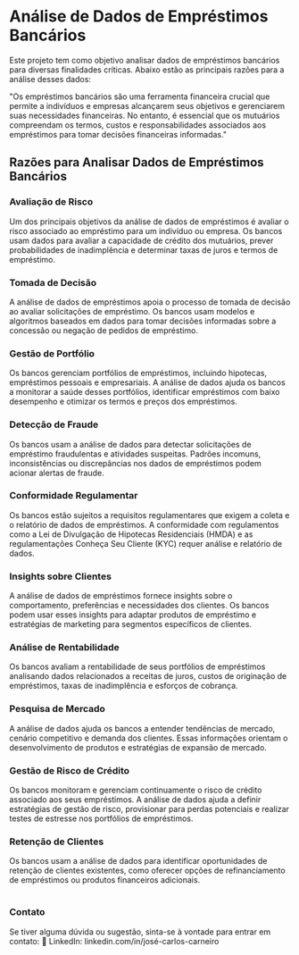 # Análise de Dados de Empréstimos Bancários

Este projeto tem como objetivo analisar dados de empréstimos bancários para diversas finalidades críticas. Abaixo estão as principais razões para a análise desses dados:

"Os empréstimos bancários são uma ferramenta financeira crucial que permite a indivíduos e empresas alcançarem seus objetivos e gerenciarem suas necessidades financeiras. No entanto, é essencial que os mutuários compreendam os termos, custos e responsabilidades associados aos empréstimos para tomar decisões financeiras informadas."

## Razões para Analisar Dados de Empréstimos Bancários

### Avaliação de Risco
Um dos principais objetivos da análise de dados de empréstimos é avaliar o risco associado ao empréstimo para um indivíduo ou empresa. Os bancos usam dados para avaliar a capacidade de crédito dos mutuários, prever probabilidades de inadimplência e determinar taxas de juros e termos de empréstimo.

### Tomada de Decisão
A análise de dados de empréstimos apoia o processo de tomada de decisão ao avaliar solicitações de empréstimo. Os bancos usam modelos e algoritmos baseados em dados para tomar decisões informadas sobre a concessão ou negação de pedidos de empréstimo.

### Gestão de Portfólio
Os bancos gerenciam portfólios de empréstimos, incluindo hipotecas, empréstimos pessoais e empresariais. A análise de dados ajuda os bancos a monitorar a saúde desses portfólios, identificar empréstimos com baixo desempenho e otimizar os termos e preços dos empréstimos.

### Detecção de Fraude
Os bancos usam a análise de dados para detectar solicitações de empréstimo fraudulentas e atividades suspeitas. Padrões incomuns, inconsistências ou discrepâncias nos dados de empréstimos podem acionar alertas de fraude.

### Conformidade Regulamentar
Os bancos estão sujeitos a requisitos regulamentares que exigem a coleta e o relatório de dados de empréstimos. A conformidade com regulamentos como a Lei de Divulgação de Hipotecas Residenciais (HMDA) e as regulamentações Conheça Seu Cliente (KYC) requer análise e relatório de dados.

### Insights sobre Clientes
A análise de dados de empréstimos fornece insights sobre o comportamento, preferências e necessidades dos clientes. Os bancos podem usar esses insights para adaptar produtos de empréstimo e estratégias de marketing para segmentos específicos de clientes.

### Análise de Rentabilidade
Os bancos avaliam a rentabilidade de seus portfólios de empréstimos analisando dados relacionados a receitas de juros, custos de originação de empréstimos, taxas de inadimplência e esforços de cobrança.

### Pesquisa de Mercado
A análise de dados ajuda os bancos a entender tendências de mercado, cenário competitivo e demanda dos clientes. Essas informações orientam o desenvolvimento de produtos e estratégias de expansão de mercado.

### Gestão de Risco de Crédito
Os bancos monitoram e gerenciam continuamente o risco de crédito associado aos seus empréstimos. A análise de dados ajuda a definir estratégias de gestão de risco, provisionar para perdas potenciais e realizar testes de estresse nos portfólios de empréstimos.

### Retenção de Clientes
Os bancos usam a análise de dados para identificar oportunidades de retenção de clientes existentes, como oferecer opções de refinanciamento de empréstimos ou produtos financeiros adicionais.
#
### Contato
Se tiver alguma dúvida ou sugestão, sinta-se à vontade para entrar em contato: 🚀
LinkedIn: linkedin.com/in/josé-carlos-carneiro
